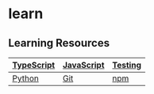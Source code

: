 # learn

## Learning Resources

| [TypeScript](./resources/TypeScript.md) | [JavaScript](./resources/JavaScript.md) | [Testing](./resources/Testing.md) |
| ----------------------------- | ----------------------------- | ----------------------- |
| [Python](./resources/Python.md)         | [Git](./resources/Git.md)               |     [npm](./resources/npm.md)|
